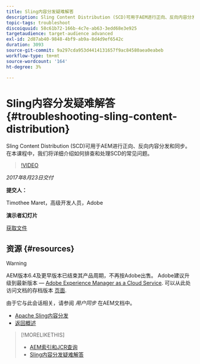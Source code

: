 ```yaml
---
title: Sling内容分发疑难解答
description: Sling Content Distribution (SCD)可用于AEM进行正向、反向内容分发和同步。 在本课程中，我们将详细介绍如何排查和处理SCD的常见问题。
topic-tags: troubleshoot
discoiquuid: 58c61b72-166b-4c7e-ab63-3edd68e3e925
targetaudience: target-audience advanced
exl-id: 2d87ab40-9848-4bf9-ab9a-8d4d9ef6542c
duration: 3093
source-git-commit: 9a297cda953d4414131657f9ac84580aea0eabeb
workflow-type: tm+mt
source-wordcount: '164'
ht-degree: 3%

---
```


# Sling内容分发疑难解答{#troubleshooting-sling-content-distribution}

Sling Content Distribution (SCD)可用于AEM进行正向、反向内容分发和同步。 在本课程中，我们将详细介绍如何排查和处理SCD的常见问题。

>[!VIDEO](https://video.tv.adobe.com/v/19451/?quality=9)

*2017年8月23日交付*

**提交人：**

Timothee Maret，高级开发人员，Adobe

**演示者幻灯片**

[获取文件](assets/aem-gems-scd.pdf)

## 资源 {#resources}

>[!WARNING]
>
>AEM版本6.4及更早版本已结束其产品周期，不再按Adobe出售。  Adobe建议升级到最新版本 —  [Adobe Experience Manager as a Cloud Service](https://experienceleague.adobe.com/docs/experience-manager-cloud-service.html).  可以从此处访问文档的存档版本 [页面](https://experienceleague.adobe.com/docs/experience-manager-release-information/aem-release-updates/previous-updates/aem-previous-versions.html).
>
>由于它与此会话相关，请参阅 *用户同步* 在AEM文档中。

* [Apache Sling内容分发](https://sling.apache.org/documentation/bundles/content-distribution.html)
* [返回概述](https://helpx.adobe.com/experience-manager/kt/eseminars/gems/aem-index.html)

>[!MORELIKETHIS]
>
>* [AEM索引和JCR查询](aem-indexing-jcr-query.md)
>* [Sling内容分发疑难解答](aem-troubleshooting-sling.md)
